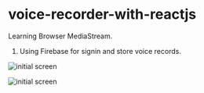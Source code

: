 # voice-recorder-with-reactjs
Learning Browser MediaStream.

1. Using Firebase for signin and store voice records.


![initial screen](https://github.com/vulchivijay/voice-recorder-with-reactjs/blob/main/public/screenshot/mobile.jpg)

![initial screen](https://github.com/vulchivijay/voice-recorder-with-reactjs/blob/main/public/screenshot/desktop.jpg)
